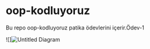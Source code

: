 # oop-kodluyoruz

Bu repo oop-kodluyoruz patika ödevlerini içerir.Ödev-1

![]![Untitled Diagram](https://user-images.githubusercontent.com/77538172/126645051-5d863d7a-c341-4e60-8b61-9582ec851139.png)
